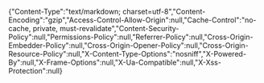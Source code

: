 {"Content-Type":"text/markdown; charset=utf-8","Content-Encoding":"gzip","Access-Control-Allow-Origin":null,"Cache-Control":"no-cache, private, must-revalidate","Content-Security-Policy":null,"Permissions-Policy":null,"Referrer-Policy":null,"Cross-Origin-Embedder-Policy":null,"Cross-Origin-Opener-Policy":null,"Cross-Origin-Resource-Policy":null,"X-Content-Type-Options":"nosniff","X-Powered-By":null,"X-Frame-Options":null,"X-Ua-Compatible":null,"X-Xss-Protection":null}
